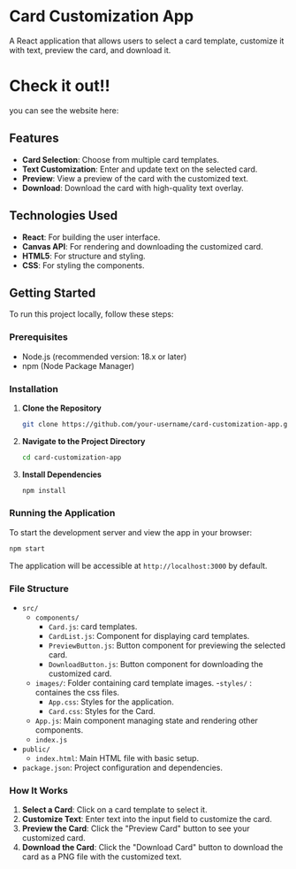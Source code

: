 

# Card Customization App

A React application that allows users to select a card template, customize it with text, preview the card, and download it.

# Check it out!!
you can see the website here: 

## Features

- **Card Selection**: Choose from multiple card templates.
- **Text Customization**: Enter and update text on the selected card.
- **Preview**: View a preview of the card with the customized text.
- **Download**: Download the card with high-quality text overlay.

## Technologies Used

- **React**: For building the user interface.
- **Canvas API**: For rendering and downloading the customized card.
- **HTML5**: For structure and styling.
- **CSS**: For styling the components.

## Getting Started

To run this project locally, follow these steps:

### Prerequisites

- Node.js (recommended version: 18.x or later)
- npm (Node Package Manager)

### Installation

1. **Clone the Repository**

   ```bash
   git clone https://github.com/your-username/card-customization-app.git
   ```

2. **Navigate to the Project Directory**

   ```bash
   cd card-customization-app
   ```

3. **Install Dependencies**

   ```bash
   npm install
   ```

### Running the Application

To start the development server and view the app in your browser:

```bash
npm start
```

The application will be accessible at `http://localhost:3000` by default.

### File Structure

- `src/`
  - `components/`
    - `Card.js`: card templates.
    - `CardList.js`: Component for displaying card templates.
    - `PreviewButton.js`: Button component for previewing the selected card.
    - `DownloadButton.js`: Button component for downloading the customized card.
  - `images/`: Folder containing card template images.
  -`styles/` : containes the css files. 
    - `App.css`: Styles for the application.
    - `Card.css`: Styles for the Card.
  - `App.js`: Main component managing state and rendering other components.
  - `index.js`
- `public/`
  - `index.html`: Main HTML file with basic setup.
- `package.json`: Project configuration and dependencies.

### How It Works

1. **Select a Card**: Click on a card template to select it.
2. **Customize Text**: Enter text into the input field to customize the card.
3. **Preview the Card**: Click the "Preview Card" button to see your customized card.
4. **Download the Card**: Click the "Download Card" button to download the card as a PNG file with the customized text.

